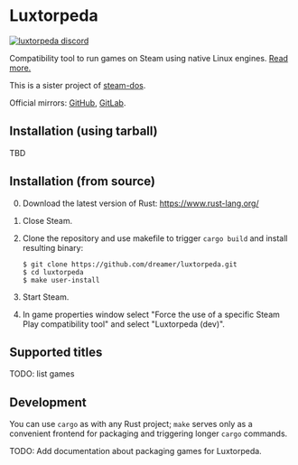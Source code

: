 # Luxtorpeda

[![luxtorpeda discord](https://img.shields.io/discord/514567252864008206.svg?label=discord)](https://discord.gg/8mFhUPX)

Compatibility tool to run games on Steam using native Linux engines. [Read more.](https://github.com/dreamer/steam-dos/wiki/Luxtorpeda)

This is a sister project of [steam-dos](https://github.com/dreamer/steam-dos/).

Official mirrors:
[GitHub](https://github.com/dreamer/luxtorpeda),
[GitLab](https://gitlab.com/luxtorpeda/luxtorpeda).

## Installation (using tarball)

TBD

## Installation (from source)

0. Download the latest version of Rust: https://www.rust-lang.org/
1. Close Steam.
2. Clone the repository and use makefile to trigger `cargo build` and install resulting binary:

       $ git clone https://github.com/dreamer/luxtorpeda.git
       $ cd luxtorpeda
       $ make user-install

3. Start Steam.
4. In game properties window select "Force the use of a specific Steam Play
   compatibility tool" and select "Luxtorpeda&nbsp;(dev)".

## Supported titles

TODO: list games

## Development

You can use `cargo` as with any Rust project; `make` serves only as a convenient
frontend for packaging and triggering longer `cargo` commands.

TODO: Add documentation about packaging games for Luxtorpeda.
